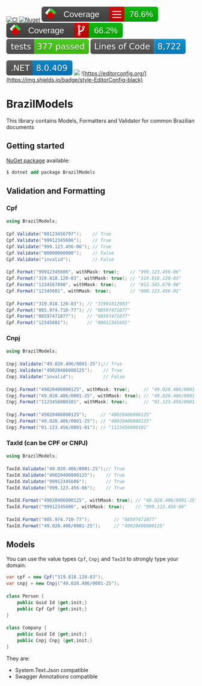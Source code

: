 [![CI](https://github.com/lucasteles/BrazilModels/actions/workflows/ci.yml/badge.svg)](https://github.com/lucasteles/BrazilModels/actions/workflows/ci.yml)
[![Nuget](https://img.shields.io/nuget/v/BrazilModels.svg?style=flat)](https://www.nuget.org/packages/BrazilModels)
![](https://raw.githubusercontent.com/lucasteles/BrazilModels/badges/badge_linecoverage.svg)
![](https://raw.githubusercontent.com/lucasteles/BrazilModels/badges/badge_branchcoverage.svg)
![](https://raw.githubusercontent.com/lucasteles/BrazilModels/badges/test_report_badge.svg)
![](https://raw.githubusercontent.com/lucasteles/BrazilModels/badges/lines_badge.svg)

![](https://raw.githubusercontent.com/lucasteles/BrazilModels/badges/dotnet_version_badge.svg)
![](https://img.shields.io/badge/Lang-C%23-green)
![https://editorconfig.org/](https://img.shields.io/badge/style-EditorConfig-black)

# BrazilModels

This library contains Models, Formatters and Validator for common Brazilian documents

## Getting started

[NuGet package](https://www.nuget.org/packages/BrazilModels) available:
```ps
$ dotnet add package BrazilModels
```


## Validation and Formatting
### Cpf


```cs
using BrazilModels;

Cpf.Validate("00123456797");    // True
Cpf.Validate("99912345606");    // True
Cpf.Validate("999.123.456-06"); // True
Cpf.Validate("00000000000");    // False
Cpf.Validate("invalid");        // False

Cpf.Format("99912345606", withMask: true);    // "999.123.456-06"
Cpf.Format("319.818.120-83", withMask: true); // "319.818.120-83"
Cpf.Format("1234567890", withMask: true);     // "012.345.678-90"
Cpf.Format("12345601", withMask: true);       // "000.123.456-01"

Cpf.Format("319.818.120-83"); // "31981812083"
Cpf.Format("085.974.710-77"); // "08597471077"
Cpf.Format("08597471077");    // "08597471077"
Cpf.Format("12345601");       // "00012345601"
```

### Cnpj

```cs
using BrazilModels;

Cnpj.Validate("49.020.406/0001-25");// True
Cnpj.Validate("49020406000125");    // True
Cnpj.Validate("invalid");           // False

Cnpj.Format("49020406000125", withMask: true);     // "49.020.406/0001-25"
Cnpj.Format("49.020.406/0001-25", withMask: true); // "49.020.406/0001-25"
Cnpj.Format("1123456000101", withMask: true);      // "01.123.456/0001-01"

Cnpj.Format("49020406000125");     // "49020406000125"
Cnpj.Format("49.020.406/0001-25"); // "49020406000125"
Cnpj.Format("01.123.456/0001-01"); // "1123456000101"
```

### TaxId (can be CPF or CNPJ)

```cs
using BrazilModels;

TaxId.Validate("49.020.406/0001-25");// True
TaxId.Validate("49020406000125");    // True
TaxId.Validate("99912345606");       // True
TaxId.Validate("999.123.456-06");    // True

TaxId.Format("49020406000125", withMask: true); // "49.020.406/0001-25"
TaxId.Format("99912345606", withMask: true);    // "999.123.456-06"

TaxId.Format("085.974.710-77");         // "08597471077"
TaxId.Format("49.020.406/0001-25");     // "49020406000125"
```

## Models

You can use the value types `Cpf`, `Cnpj` and `TaxId` to strongly type your domain:

```cs
var cpf = new Cpf("319.818.120-83");
var cnpj = new Cnpj("49.020.406/0001-25");

class Person {
    public Guid Id {get;init;}
    public Cpf Cpf {get;init;}
}

class Company {
    public Guid Id {get;init;}
    public Cnpj Cnpj {get;init;}
}

```

They are:
  - System.Text.Json compatible
  - Swagger Annotations compatible

